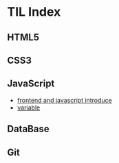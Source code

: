 # TIL Index



## HTML5



## CSS3



## JavaScript

- [frontend and javascript introduce](./JavaScript/FDS/200420-1-2.md)
- [variable](./JavaScript/FDS/200420-4-5.md#변수)



## DataBase



## Git